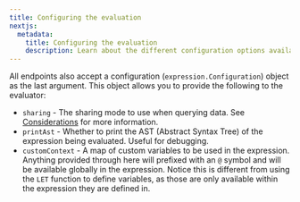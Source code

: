 ```yaml
---
title: Configuring the evaluation
nextjs:
  metadata:
    title: Configuring the evaluation
    description: Learn about the different configuration options available for the evaluation.
---
```


All endpoints also accept a configuration (`expression.Configuration`) object as the last argument. This object
allows you to provide the following to the evaluator:

* `sharing` - The sharing mode to use when querying data. See [Considerations](#considerations) for more information.
* `printAst` - Whether to print the AST (Abstract Syntax Tree) of the expression being evaluated. Useful for debugging.
* `customContext` - A map of custom variables to be used in the expression.
  Anything provided through here will prefixed with an `@` symbol and will be available globally in the expression.
  Notice this is different from using the `LET` function to define variables,
  as those are only available within the expression they are defined in.
